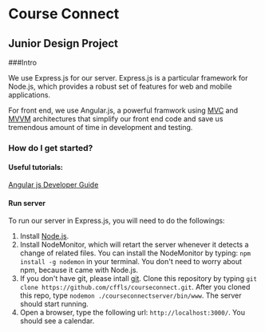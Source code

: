 # Course Connect

## Junior Design Project

###Intro

We use Express.js for our server. Express.js is a particular framework for Node.js, which provides a robust set of features for web and mobile applications.

For front end, we use Angular.js, a powerful framwork using [MVC](https://en.wikipedia.org/wiki/Model%E2%80%93view%E2%80%93controller) and [MVVM](https://en.wikipedia.org/wiki/Model_View_ViewModel) architectures that simplify our front end code and save us tremendous amount of time in development and testing.

### How do I get started?

#### Useful tutorials:
[Angular js Developer Guide](https://docs.angularjs.org/guide/introduction)

#### Run server

To run our server in Express.js, you will need to do the followings:

1. Install [Node.js](https://nodejs.org/download/).
2. Install NodeMonitor, which will retart the server whenever it detects a change of related files.
You can install the NodeMonitor by typing: `npm install -g nodemon` in your terminal. You don't need to worry about npm, because it came with Node.js.
3. If you don't have git, please intall [git](http://git-scm.com/downloads). Clone this repository by typing `git clone https://github.com/cffls/courseconnect.git`. After you cloned this repo, type `nodemon ./courseconnectserver/bin/www`. The server should start running.
4. Open a browser, type the following url: `http://localhost:3000/`. You should see a calendar.